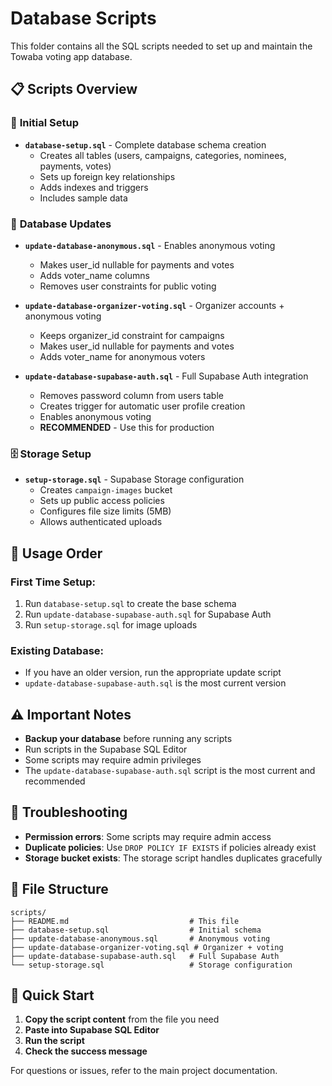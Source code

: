 # Database Scripts

This folder contains all the SQL scripts needed to set up and maintain the Towaba voting app database.

## 📋 Scripts Overview

### 🚀 **Initial Setup**
- **`database-setup.sql`** - Complete database schema creation
  - Creates all tables (users, campaigns, categories, nominees, payments, votes)
  - Sets up foreign key relationships
  - Adds indexes and triggers
  - Includes sample data

### 🔄 **Database Updates**
- **`update-database-anonymous.sql`** - Enables anonymous voting
  - Makes user_id nullable for payments and votes
  - Adds voter_name columns
  - Removes user constraints for public voting

- **`update-database-organizer-voting.sql`** - Organizer accounts + anonymous voting
  - Keeps organizer_id constraint for campaigns
  - Makes user_id nullable for payments and votes
  - Adds voter_name for anonymous voters

- **`update-database-supabase-auth.sql`** - Full Supabase Auth integration
  - Removes password column from users table
  - Creates trigger for automatic user profile creation
  - Enables anonymous voting
  - **RECOMMENDED** - Use this for production

### 🗄️ **Storage Setup**
- **`setup-storage.sql`** - Supabase Storage configuration
  - Creates `campaign-images` bucket
  - Sets up public access policies
  - Configures file size limits (5MB)
  - Allows authenticated uploads

## 🎯 **Usage Order**

### **First Time Setup:**
1. Run `database-setup.sql` to create the base schema
2. Run `update-database-supabase-auth.sql` for Supabase Auth
3. Run `setup-storage.sql` for image uploads

### **Existing Database:**
- If you have an older version, run the appropriate update script
- `update-database-supabase-auth.sql` is the most current version

## ⚠️ **Important Notes**

- **Backup your database** before running any scripts
- Run scripts in the Supabase SQL Editor
- Some scripts may require admin privileges
- The `update-database-supabase-auth.sql` script is the most current and recommended

## 🔧 **Troubleshooting**

- **Permission errors**: Some scripts may require admin access
- **Duplicate policies**: Use `DROP POLICY IF EXISTS` if policies already exist
- **Storage bucket exists**: The storage script handles duplicates gracefully

## 📁 **File Structure**

```
scripts/
├── README.md                           # This file
├── database-setup.sql                  # Initial schema
├── update-database-anonymous.sql       # Anonymous voting
├── update-database-organizer-voting.sql # Organizer + voting
├── update-database-supabase-auth.sql   # Full Supabase Auth
└── setup-storage.sql                   # Storage configuration
```

## 🚀 **Quick Start**

1. **Copy the script content** from the file you need
2. **Paste into Supabase SQL Editor**
3. **Run the script**
4. **Check the success message**

For questions or issues, refer to the main project documentation.
